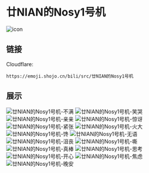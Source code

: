 # 廿NIAN的Nosy1号机
![icon](https://emoji.shojo.cn/bili/src/廿NIAN的Nosy1号机/icon.png)
## 链接
Cloudflare:
```
https://emoji.shojo.cn/bili/src/廿NIAN的Nosy1号机
```
## 展示
![廿NIAN的Nosy1号机-不满](https://emoji.shojo.cn/bili/src/廿NIAN的Nosy1号机/廿NIAN的Nosy1号机-不满.png)
![廿NIAN的Nosy1号机-笑哭](https://emoji.shojo.cn/bili/src/廿NIAN的Nosy1号机/廿NIAN的Nosy1号机-笑哭.png)
![廿NIAN的Nosy1号机-亲亲](https://emoji.shojo.cn/bili/src/廿NIAN的Nosy1号机/廿NIAN的Nosy1号机-亲亲.png)
![廿NIAN的Nosy1号机-惊讶](https://emoji.shojo.cn/bili/src/廿NIAN的Nosy1号机/廿NIAN的Nosy1号机-惊讶.png)
![廿NIAN的Nosy1号机-紧张](https://emoji.shojo.cn/bili/src/廿NIAN的Nosy1号机/廿NIAN的Nosy1号机-紧张.png)
![廿NIAN的Nosy1号机-火大](https://emoji.shojo.cn/bili/src/廿NIAN的Nosy1号机/廿NIAN的Nosy1号机-火大.png)
![廿NIAN的Nosy1号机-馋](https://emoji.shojo.cn/bili/src/廿NIAN的Nosy1号机/廿NIAN的Nosy1号机-馋.png)
![廿NIAN的Nosy1号机-无语](https://emoji.shojo.cn/bili/src/廿NIAN的Nosy1号机/廿NIAN的Nosy1号机-无语.png)
![廿NIAN的Nosy1号机-沮丧](https://emoji.shojo.cn/bili/src/廿NIAN的Nosy1号机/廿NIAN的Nosy1号机-沮丧.png)
![廿NIAN的Nosy1号机-嘶](https://emoji.shojo.cn/bili/src/廿NIAN的Nosy1号机/廿NIAN的Nosy1号机-嘶.png)
![廿NIAN的Nosy1号机-真棒](https://emoji.shojo.cn/bili/src/廿NIAN的Nosy1号机/廿NIAN的Nosy1号机-真棒.png)
![廿NIAN的Nosy1号机-思考](https://emoji.shojo.cn/bili/src/廿NIAN的Nosy1号机/廿NIAN的Nosy1号机-思考.png)
![廿NIAN的Nosy1号机-开心](https://emoji.shojo.cn/bili/src/廿NIAN的Nosy1号机/廿NIAN的Nosy1号机-开心.png)
![廿NIAN的Nosy1号机-焦虑](https://emoji.shojo.cn/bili/src/廿NIAN的Nosy1号机/廿NIAN的Nosy1号机-焦虑.png)
![廿NIAN的Nosy1号机-晚安](https://emoji.shojo.cn/bili/src/廿NIAN的Nosy1号机/廿NIAN的Nosy1号机-晚安.png)
